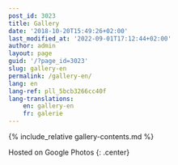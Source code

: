 ```yaml
---
post_id: 3023
title: Gallery
date: '2018-10-20T15:49:26+02:00'
last_modified_at: '2022-09-01T17:12:44+02:00'
author: admin
layout: page
guid: '/?page_id=3023'
slug: gallery-en
permalink: /gallery-en/
lang: en
lang-ref: pll_5bcb3266cc40f
lang-translations:
    en: gallery-en
    fr: galerie
---
```


{% include_relative gallery-contents.md %}

Hosted on Google Photos
{: .center}

